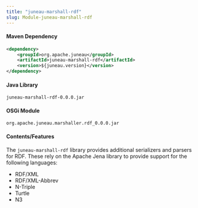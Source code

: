 ```yaml
---
title: "juneau-marshall-rdf"
slug: Module-juneau-marshall-rdf
---
```


#### Maven Dependency

```xml
<dependency>
    <groupId>org.apache.juneau</groupId>
    <artifactId>juneau-marshall-rdf</artifactId>
    <version>${juneau.version}</version>
</dependency>
```

#### Java Library

```text
juneau-marshall-rdf-0.0.0.jar
```

#### OSGi Module

```text
org.apache.juneau.marshaller.rdf_0.0.0.jar
```

#### Contents/Features

The `juneau-marshall-rdf` library provides additional serializers and parsers for RDF.
These rely on the Apache Jena library to provide support for the following languages:
- RDF/XML
- RDF/XML-Abbrev
- N-Triple
- Turtle
- N3
